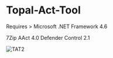 # Topal-Act-Tool

Requires > Microsoft .NET Framework 4.6

7Zip
AAct 4.0
Defender Control 2.1

![TAT2](https://github.com/abboodan/Topal-Act-Tool/assets/33934739/2bb27c2d-c35a-4fbe-bba6-19076a2f4784)
